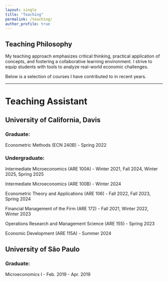 ```yaml
---
layout: single
title: "Teaching"
permalink: /teaching/
author_profile: true
---
```


## Teaching Philosophy

My teaching approach emphasizes critical thinking, practical application of concepts, and fostering a collaborative learning environment. I strive to equip students with tools to analyze real-world economic challenges.

Below is a selection of courses I have contributed to in recent years.

---

# Teaching Assistant

## University of California, Davis
### Graduate:
Econometric Methods (ECN 240B) - Spring 2022
### Undergraduate:
Intermediate Microeconomics (ARE 100A) - Winter 2021, Fall 2024, Winter 2025, Spring 2025

Intermediate Microeconomics (ARE 100B) - Winter 2024

Econometric Theory and Applications (ARE 106) - Fall 2022, Fall 2023, Spring 2024

Financial Management of the Firm (ARE 172) - Fall 2021, Winter 2022, Winter 2023

Operations Research and Management Science (ARE 155) - Spring 2023

Economic Development (ARE 115A) - Summer 2024

## University of São Paulo
### Graduate:
Microeconomics I - Feb. 2019 - Apr. 2019

